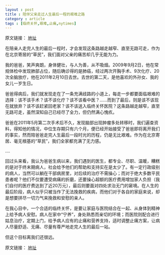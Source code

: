 ```yaml
---
layout : post
title : 陪伴父亲走过人生最后一程的艰难之路 
category : article
tags : [临终关怀,艰难,止痛,nytimes]
---
```


原文链接： [地址](http://cn.nytimes.com/article/education/2012/12/06/cc06patient/)

在陪亲人走完人生的最后一程时，才会发现这条路越走越窄、直至无路可走，作为在北京寄居的“草民”，我们面对父亲的痛苦却几乎无能为力。


我的爸爸，笑声爽朗，身体健壮，与人为善，从不吸烟。2009年9月2日，他在常规体检中发现肺部占位，随后确诊得的是肺癌，经过两次开胸手术、9次化疗、20次全脑放疗，他在2011年2月10日去世。去世的第二天，是他喜欢的外孙女、我的女儿一岁生日。

爸爸得病后，我们就发现走在了一条充满歧路的小道上，每走一步都要面临艰难的选择：该不该手术？该不该化疗？该不该看中医？……而到了最后，则是该不该现在就放弃？该不该赶紧回老家？该不该送入临终关怀医院？这条路越走越窄，直至无路可走，虽然深知自己已经尽了全力，但仍然满心愧疚。

爸爸在2011年5月第二次手术后不久，发现脑部出现肿瘤多处转移时，我们遍查资料，得知他的情况，中位生存期只有六个月，便已经开始接受了爸爸即将离开我们的事实，然而陪爸爸走完人生最后一段时光的历程，仍是无比艰难。作为在北京寄居、毫无根基的“草民”，我们全家都充满了无力感。

….

回过头来看，我认为爸爸生病以来，我们遇到的医生，都专业、尽职、温暖，糟糕的是对于终末期病人，社会给予他们的帮助和支持实在是太少了。有一定行政级别的病人，当然可以躺在干部病房里，对后续的治疗不需操心；而对于绝大多数平民患者呢？他们不仅要遭受病痛的折磨，还要操心超额的医疗费用增加家人负担（我们自付的医疗费达到了近20万元），最后则要面对四处求治无门的窘境。在人生的最后阶段，病人似乎只被当作了无法挽救的疾病，而他们对于各自的家庭来说，却是想要拼尽一切力气来挽救和安慰的亲人。

在我心目中，一个合适的临终关怀，是要让家庭与医院结合在一起、从身体到精神上给予病人安慰。病人在家中“宁养”，身处熟悉而亲切的环境；而医院则配合进行姑息治疗，定期上门，给予病人应有的止痛和营养支持，适时调整止痛方案，让病人尽量舒适、无痛、尽量有尊严地走完人生的最后一站。

但这个目标离我们还很远。

原文链接： [地址](http://cn.nytimes.com/article/education/2012/12/06/cc06patient/)